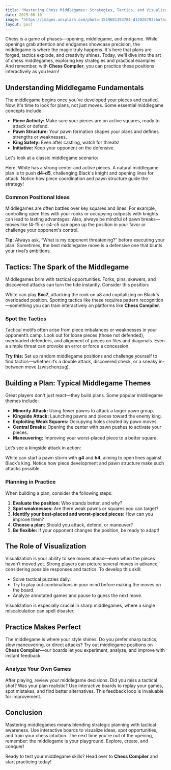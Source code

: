 ```yaml
---
title: "Mastering Chess Middlegames: Strategies, Tactics, and Visualization"
date: 2025-08-10
image: "https://images.unsplash.com/photo-1519681393784-d120267933ba?auto=format&fit=crop&w=800&q=80"
layout: post
---
```


Chess is a game of phases—opening, middlegame, and endgame. While openings grab attention and endgames showcase precision, the middlegame is where the magic truly happens. It's here that plans are forged, tactics explode, and creativity shines. Today, we'll dive into the art of chess middlegames, exploring key strategies and practical examples. And remember, with **Chess Compiler**, you can practice these positions interactively as you learn!

## Understanding Middlegame Fundamentals

The middlegame begins once you've developed your pieces and castled. Now, it's time to look for plans, not just moves. Some essential middlegame concepts include:

- **Piece Activity:** Make sure your pieces are on active squares, ready to attack or defend.
- **Pawn Structure:** Your pawn formation shapes your plans and defines strengths or weaknesses.
- **King Safety:** Even after castling, watch for threats!
- **Initiative:** Keep your opponent on the defensive.

Let's look at a classic middlegame scenario:

<chess-board fen="r1bq1rk1/ppp2ppp/2n1pn2/3p4/3P4/2N1PN2/PPP2PPP/R1BQ1RK1 w - - 0 7" highlight="d4,e3,c3" arrows="e3c3,d4d5" />

Here, White has a strong center and active pieces. A natural middlegame plan is to push **d4-d5**, challenging Black's knight and opening lines for attack. Notice how piece coordination and pawn structure guide the strategy!

### Common Positional Ideas

Middlegames are often battles over key squares and lines. For example, controlling open files with your rooks or occupying outposts with knights can lead to lasting advantages. Also, always be mindful of pawn breaks—moves like f4–f5 or c4–c5 can open up the position in your favor or challenge your opponent's control.

**Tip:** Always ask, “What is my opponent threatening?” before executing your plan. Sometimes, the best middlegame move is a defensive one that blunts your rival’s ambitions.

## Tactics: The Spark of the Middlegame

Middlegames brim with tactical opportunities. Forks, pins, skewers, and discovered attacks can turn the tide instantly. Consider this position:

<chess-board fen="r1bqk2r/ppp2ppp/2n1pn2/3p4/3P1B2/2N1P3/PPP2PPP/R2QK2R w KQkq - 0 8" highlight="f4,d4,e3" arrows="f4c7,d4d5" />

White can play **Bxc7**, attacking the rook on a8 and capitalizing on Black's overloaded position. Spotting tactics like these requires pattern recognition—something you can train interactively on platforms like **Chess Compiler**.

### Spot the Tactics

Tactical motifs often arise from piece imbalances or weaknesses in your opponent’s camp. Look out for loose pieces (those not defended), overloaded defenders, and alignment of pieces on files and diagonals. Even a simple threat can provoke an error or force a concession.

**Try this:** Set up random middlegame positions and challenge yourself to find tactics—whether it’s a double attack, discovered check, or a sneaky in-between move (zwischenzug).

## Building a Plan: Typical Middlegame Themes

Great players don't just react—they build plans. Some popular middlegame themes include:

- **Minority Attack:** Using fewer pawns to attack a larger pawn group.
- **Kingside Attack:** Launching pawns and pieces toward the enemy king.
- **Exploiting Weak Squares:** Occupying holes created by pawn moves.
- **Central Breaks:** Opening the center with pawn pushes to activate your pieces.
- **Maneuvering:** Improving your worst-placed piece to a better square.

Let’s see a kingside attack in action:

<chess-board fen="r1bq1rk1/pppn1ppp/3bpn2/3p4/2PP4/2N1BN2/PP3PPP/R2Q1RK1 w - - 0 9" highlight="g2,g3,h3,g4" arrows="g2g4,g3g4,h3h4" />

White can start a pawn storm with **g4** and **h4**, aiming to open lines against Black’s king. Notice how piece development and pawn structure make such attacks possible.

### Planning in Practice

When building a plan, consider the following steps:

1. **Evaluate the position:** Who stands better, and why?
2. **Spot weaknesses:** Are there weak pawns or squares you can target?
3. **Identify your best-placed and worst-placed pieces:** How can you improve them?
4. **Choose a plan:** Should you attack, defend, or maneuver?
5. **Be flexible:** If your opponent changes the position, be ready to adapt!

## The Role of Visualization

Visualization is your ability to see moves ahead—even when the pieces haven’t moved yet. Strong players can picture several moves in advance, considering possible responses and tactics. To develop this skill:

- Solve tactical puzzles daily.
- Try to play out combinations in your mind before making the moves on the board.
- Analyze annotated games and pause to guess the next move.

Visualization is especially crucial in sharp middlegames, where a single miscalculation can spell disaster.

## Practice Makes Perfect

The middlegame is where your style shines. Do you prefer sharp tactics, slow maneuvering, or direct attacks? Try out middlegame positions on **Chess Compiler**—our boards let you experiment, analyze, and improve with instant feedback.

### Analyze Your Own Games

After playing, review your middlegame decisions. Did you miss a tactical shot? Was your plan realistic? Use interactive boards to replay your games, spot mistakes, and find better alternatives. This feedback loop is invaluable for improvement.

## Conclusion

Mastering middlegames means blending strategic planning with tactical awareness. Use interactive boards to visualize ideas, spot opportunities, and train your chess intuition. The next time you're out of the opening, remember: the middlegame is your playground. Explore, create, and conquer!

Ready to test your middlegame skills? Head over to **Chess Compiler** and start practicing today!
